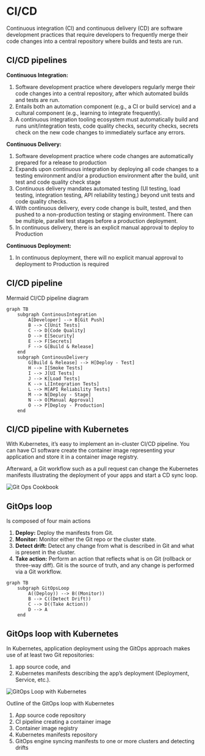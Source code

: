 # CI/CD 

Continuous integration (CI) and continuous delivery (CD) are software development practices that require developers to frequently merge their code changes into a central repository where builds and tests are run.

## CI/CD pipelines

**Continuous Integration:**
1. Software development practice where developers regularly merge their code changes into a central repository, after which automated builds and tests are run.
1. Entails both an automation component (e.g., a CI or build service) and a cultural component (e.g., learning to integrate frequently).
1. A continuous integration tooling ecosystem must automatically build and runs unit/integration tests, code quality checks, security checks, secrets check on the new code changes to immediately surface any errors.


**Continuous Delivery:**
1. Software development practice where code changes are automatically prepared for a release to production
1. Expands upon continuous integration by deploying all code changes to a testing environment and/or a production environment after the build, unit test and code quality check stage
1. Continuous delivery mandates automated testing (UI testing, load testing, integration testing, API reliability testing,) beyond unit tests and code quality checks.
1. With continuous delivery, every code change is built, tested, and then pushed to a non-production testing or staging environment. There can be multiple, parallel test stages before a production deployment. 
1. In continuous delivery, there is an explicit manual approval to deploy to Production

**Continuous Deployment:**
1. In continuous deployment, there will no explicit manual approval to deployment to Production is required


## CI/CD pipeline 

Mermaid CI/CD pipeline diagram

```mermaid
graph TB
    subgraph ContinousIntegration    
        A[Developer] --> B[Git Push]
        B --> C[Unit Tests]
        C --> D[Code Quality]
        D --> E[Security]
        E --> F[Secrets]
        F --> G[Build & Release]
    end
    subgraph ContinousDelivery
        G[Build & Release] --> H[Deploy - Test]
        H --> I[Smoke Tests]
        I --> J[UI Tests]
        J --> K[Load Tests]
        K --> L[Integration Tests]
        L --> M[API Reliability Tests]
        M --> N[Deploy - Stage]
        N --> O[Manual Approval]
        O --> P[Deploy - Production]
    end
```


## CI/CD pipeline with Kubernetes

With Kubernetes, it’s easy to implement an in-cluster CI/CD pipeline. 
You can have CI software create the container image representing your application and store it in a container image registry. 

Afterward, a Git workflow such as a pull request can change the Kubernetes manifests illustrating the deployment of your apps and start a CD sync loop.


![Git Ops Cookbook](https://developers.redhat.com/sites/default/files/gocb_0102.png)

## GitOps loop

Is composed of four main actions

1. **Deploy:** Deploy the manifests from Git.
1. **Monitor:** Monitor either the Git repo or the cluster state.
3. **Detect drift:** Detect any change from what is described in Git and what is present in the cluster.
4. **Take action:** Perform an action that reflects what is on Git (rollback or three-way diff). Git is the source of truth, and any change is performed via a Git workflow.

```mermaid
graph TB
    subgraph GitOpsLoop
        A((Deploy)) --> B((Monitor))
        B --> C((Detect Drift))
        C --> D((Take Action))
        D --> A
    end
```

## GitOps loop with Kubernetes

In Kubernetes, application deployment using the GitOps approach makes use of at least two Git repositories: 

1. app source code, and 
1. Kubernetes manifests describing the app’s deployment (Deployment, Service, etc.).


![GitOps Loop with Kubernetes](https://developers.redhat.com/sites/default/files/gocb_0104.png)

Outline of the GitOps loop with Kubernetes

1. App source code repository
2. CI pipeline creating a container image
3. Container image registry
4. Kubernetes manifests repository
5. GitOps engine syncing manifests to one or more clusters and detecting drifts